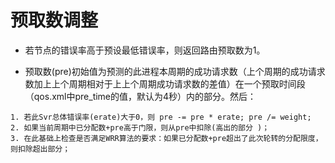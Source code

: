 # 预取数调整

* 若节点的错误率高于预设最低错误率，则返回路由预取数为1。

* 预取数(pre)初始值为预测的此进程本周期的成功请求数（上个周期的成功请求数加上上个周期相对于上上个周期成功请求数的差值）在一个预取时间段（qos.xml中pre_time的值，默认为4秒）内的部分。然后：

```
1. 若此Svr总体错误率(erate)大于0，则 pre -= pre * erate; pre /= weight;
2. 如果当前周期中已分配数+pre高于门限，则从pre中扣除(高出的部分 )；
3. 在此基础上检查是否满足WRR算法的要求：如果已分配数+pre超出了此次轮转的分配限度，则扣除超出部分；
```

